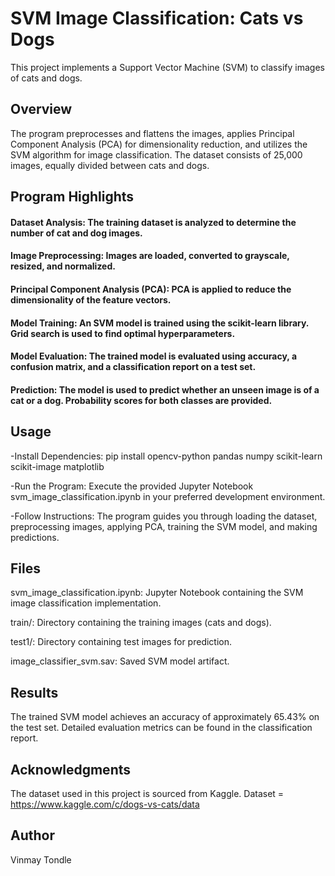 # SVM Image Classification: Cats vs Dogs
This project implements a Support Vector Machine (SVM) to classify images of cats and dogs.

## Overview
The program preprocesses and flattens the images, applies Principal Component Analysis (PCA) for dimensionality reduction, and utilizes the SVM algorithm for image classification. The dataset consists of 25,000 images, equally divided between cats and dogs.

## Program Highlights
#### Dataset Analysis: The training dataset is analyzed to determine the number of cat and dog images.

#### Image Preprocessing: Images are loaded, converted to grayscale, resized, and normalized.

#### Principal Component Analysis (PCA): PCA is applied to reduce the dimensionality of the feature vectors.

#### Model Training: An SVM model is trained using the scikit-learn library. Grid search is used to find optimal hyperparameters.

#### Model Evaluation: The trained model is evaluated using accuracy, a confusion matrix, and a classification report on a test set.

#### Prediction: The model is used to predict whether an unseen image is of a cat or a dog. Probability scores for both classes are provided.

## Usage
-Install Dependencies:
pip install opencv-python pandas numpy scikit-learn scikit-image matplotlib

-Run the Program:
Execute the provided Jupyter Notebook svm_image_classification.ipynb in your preferred development environment.

-Follow Instructions:
The program guides you through loading the dataset, preprocessing images, applying PCA, training the SVM model, and making predictions.

## Files
svm_image_classification.ipynb: Jupyter Notebook containing the SVM image classification implementation.

train/: Directory containing the training images (cats and dogs).

test1/: Directory containing test images for prediction.

image_classifier_svm.sav: Saved SVM model artifact.

## Results
The trained SVM model achieves an accuracy of approximately 65.43% on the test set. Detailed evaluation metrics can be found in the classification report.

## Acknowledgments
The dataset used in this project is sourced from Kaggle.
Dataset = https://www.kaggle.com/c/dogs-vs-cats/data

## Author
Vinmay Tondle
